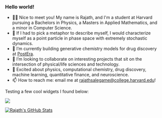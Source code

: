 ### Hello world!

- 👋🏾 Nice to meet you! My name is Rajath, and I'm a student at Harvard pursuing a Bachelors in Physics, a Masters in Applied Mathematics, and a minor in Computer Science.
- 🤔 If I had to pick a metaphor to describe myself, I would characterize myself as a point particle in phase space with extremely stochastic dynamics.
- 🔭 I’m currently building generative chemistry models for drug discovery at [PostEra](https://postera.ai/).
- 👯 I’m looking to collaborate on interesting projects that sit on the intersection of physical/life sciences and technology. 
- 💬 Excited about physics, computational chemistry, drug discovery, machine learning, quantitative finance, and neuroscience.
- 📫 How to reach me: email me at rajathsalegame@college.harvard.edu! 

Testing a few cool widgets I found below: 

![](https://komarev.com/ghpvc/?username=rajathsalegame)

[![Rajath's GitHub Stats](https://github-readme-stats.vercel.app/api?username=rajathsalegame&count_private=true)](https://github.com/anuraghazra/github-readme-stats)

